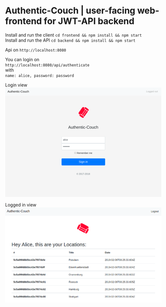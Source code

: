 # Authentic-Couch | user-facing web-frontend for JWT-API backend

Install and run the client `cd frontend && npm install && npm start`  
Install and run the API `cd backend && npm install && npm start`

Api on `http://localhost:8080`

You can login on   
`http://localhost:8080/api/authenticate`  
with   
`name: alice, password: password`


Login view
![screenshot](./screen0.png)

Logged in view
![screenshot](./screen1.png)
